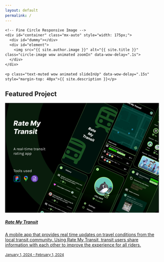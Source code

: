 ```yaml
---
layout: default
permalink: /
---
```


<div class="row justify-content-center align-items-center p-4">
  <div class="col-md-6 text-center mt-4" style="width: 100%">

    <!-- Fine Circle Responsive Image -->
    <div id="container" class="mx-auto" style="width: 175px;">
      <div id="dummy"></div>
      <div id="element">
        <img src="{{ site.author.image }}" alt="{{ site.title }}" class="circle-image wow animated zoomIn" data-wow-delay=".1s">
      </div>
    </div>

    <p class="text-muted wow animated slideInUp" data-wow-delay=".15s" style="margin-top: 40px">{{ site.description }}</p>

  </div>
</div>

## Featured Project

  <div class="wow animated fadeIn" data-wow-delay=".15s">
    <a href="projects/1-rate-my-transit" class="project card text-themed" target="blank">
      <img class="card-img-top" style="margin-top: 0" src="rmt_assets/cover.png" alt="Rate My Transit cover image"/>
      <div class="card-body">
        <h5 class="card-title">Rate My Transit</h5>
        <p class="card-text">A mobile app that provides real time updates on travel conditions from the local transit community. Using Rate My Transit, transit users share information with each other to improve the experience for all riders.</p>
        <p class="card-text"><small class="text-muted">January 1, 2024 - February 1, 2024</small></p>
      </div>
    </a>
  </div>
